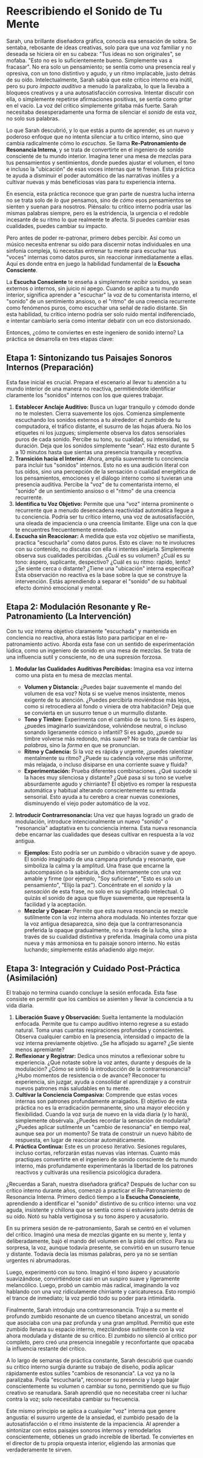 # Reescribiendo el Sonido de Tu Mente

Sarah, una brillante diseñadora gráfica, conocía esa sensación de sobra. Se sentaba, rebosante de ideas creativas, solo para que una voz familiar y no deseada se hiciera oír en su cabeza: "Tus ideas no son originales", se mofaba. "Esto no es lo suficientemente bueno. Simplemente vas a fracasar". No era solo un pensamiento; se sentía como una presencia real y opresiva, con un tono distintivo y agudo, y un ritmo implacable, justo detrás de su oído. Intelectualmente, Sarah sabía que este crítico interno era inútil, pero su puro *impacto auditivo* a menudo la paralizaba, lo que la llevaba a bloqueos creativos y a una autosatisfacción corrosiva. Intentar discutir con ella, o simplemente repetirse afirmaciones positivas, se sentía como gritar en el vacío. La voz del crítico simplemente gritaba más fuerte. Sarah necesitaba desesperadamente una forma de silenciar el *sonido* de esta voz, no solo sus palabras.

Lo que Sarah descubrió, y lo que estás a punto de aprender, es un nuevo y poderoso enfoque que no intenta silenciar a tu crítico interno, sino que cambia radicalmente cómo lo *escuchas*. Se llama **Re-Patronamiento de Resonancia Interna**, y se trata de convertirte en el ingeniero de sonido consciente de tu mundo interior. Imagina tener una mesa de mezclas para tus pensamientos y sentimientos, donde puedes ajustar el volumen, el tono e incluso la "ubicación" de esas voces internas que te frenan. Esta práctica te ayuda a disminuir el poder automático de las narrativas inútiles y a cultivar nuevas y más beneficiosas vías para tu experiencia interna.

En esencia, esta práctica reconoce que gran parte de nuestra lucha interna no se trata solo de *lo que* pensamos, sino de *cómo* esos pensamientos se sienten y suenan para nosotros. Piénsalo: tu crítico interno podría usar las mismas palabras siempre, pero es la estridencia, la urgencia o el redoble incesante de su ritmo lo que realmente te afecta. Si puedes cambiar esas cualidades, puedes cambiar su impacto.

Pero antes de poder re-patronar, primero debes percibir. Así como un músico necesita entrenar su oído para discernir notas individuales en una sinfonía compleja, tú necesitas entrenar tu mente para escuchar tus "voces" internas como datos puros, sin reaccionar inmediatamente a ellas. Aquí es donde entra en juego la habilidad fundamental de la **Escucha Consciente**.

La **Escucha Consciente** te enseña a simplemente *recibir* sonidos, ya sean externos o internos, sin juicio ni apego. Cuando se aplica a tu mundo interior, significa aprender a "escuchar" la voz de tu comentarista interno, el "sonido" de un sentimiento ansioso, o el "ritmo" de una creencia recurrente como fenómenos puros, como escuchar una señal de radio distante. Sin esta habilidad, tu crítico interno podría ser solo ruido mental indiferenciado, e intentar cambiarlo sería como intentar debatir con un eco distorsionado.

Entonces, ¿cómo te conviertes en este ingeniero de sonido interno? La práctica se desarrolla en tres etapas clave:

## **Etapa 1: Sintonizando tus Paisajes Sonoros Internos (Preparación)**

Esta fase inicial es crucial. Prepara el escenario al llevar tu atención a tu mundo interior de una manera no reactiva, permitiéndote identificar claramente los "sonidos" internos con los que quieres trabajar.

1.  **Establecer Anclaje Auditivo:** Busca un lugar tranquilo y cómodo donde no te molesten. Cierra suavemente los ojos. Comienza simplemente escuchando los sonidos externos a tu alrededor: el zumbido de tu computadora, el tráfico distante, el susurro de las hojas afuera. No los etiquetes ni los juzgues; simplemente observa los datos sensoriales puros de cada sonido. Percibe su tono, su cualidad, su intensidad, su duración. Deja que los sonidos simplemente "sean". Haz esto durante 5 a 10 minutos hasta que sientas una presencia tranquila y receptiva.
2.  **Transición hacia el Interior:** Ahora, amplía suavemente tu conciencia para incluir tus "sonidos" internos. Esto no es una audición literal con tus oídos, sino una percepción de la sensación o cualidad energética de los pensamientos, emociones y el diálogo interno como si tuvieran una presencia auditiva. Percibe la "voz" de tu comentarista interno, el "sonido" de un sentimiento ansioso o el "ritmo" de una creencia recurrente.
3.  **Identifica tu Voz Objetivo:** Permite que una "voz" interna prominente o recurrente que a menudo desencadena reactividad automática llegue a tu conciencia. Podría ser tu crítico interno, una voz de autosatisfacción, una oleada de impaciencia o una creencia limitante. Elige una con la que te encuentres frecuentemente enredado.
4.  **Escucha sin Reaccionar:** A medida que esta voz objetivo se manifiesta, practica "escucharla" como datos puros. Esto es clave: no te involucres con su contenido, no discutas con ella ni intentes alejarla. Simplemente observa sus cualidades percibidas. ¿Cuál es su volumen? ¿Cuál es su tono: áspero, suplicante, despectivo? ¿Cuál es su ritmo: rápido, lento? ¿Se siente cerca o distante? ¿Tiene una "ubicación" interna específica? Esta observación no reactiva es la base sobre la que se construye la intervención. Estás aprendiendo a separar el "sonido" de su habitual efecto dominó emocional y mental.

## **Etapa 2: Modulación Resonante y Re-Patronamiento (La Intervención)**

Con tu voz interna objetivo claramente "escuchada" y mantenida en conciencia no reactiva, ahora estás listo para participar en el re-patronamiento activo. Aborda esta fase con un sentido de experimentación lúdica, como un ingeniero de sonido en una mesa de mezclas. Se trata de una influencia sutil y consciente, no de una supresión forzosa.

1.  **Modular las Cualidades Auditivas Percibidas:** Imagina esa voz interna como una pista en tu mesa de mezclas mental.
    *   **Volumen y Distancia:** ¿Puedes bajar suavemente el mando del volumen de esa voz? Nota si se vuelve menos insistente, menos exigente de tu atención. ¿Puedes percibirla moviéndose más lejos, como si retrocediera al fondo o viniera de otra habitación? Deja que se convierta en un susurro tenue o un murmullo distante.
    *   **Tono y Timbre:** Experimenta con el cambio de su tono. Si es áspero, ¿puedes imaginarlo suavizándose, volviéndose neutral, o incluso sonando ligeramente cómico o infantil? Si es agudo, ¿puede su timbre volverse más redondo, más suave? No se trata de cambiar las *palabras*, sino la *forma* en que se pronuncian.
    *   **Ritmo y Cadencia:** Si la voz es rápida y urgente, ¿puedes ralentizar mentalmente su ritmo? ¿Puede su cadencia volverse más uniforme, más relajada, o incluso disiparse en una corriente suave y fluida?
    *   **Experimentación:** Prueba diferentes combinaciones. ¿Qué sucede si la haces muy silenciosa y distante? ¿Qué pasa si su tono se vuelve absurdamente agudo y chirriante? El objetivo es romper la respuesta automática y habitual alterando conscientemente su entrada sensorial. Esto ayuda a tu cerebro a crear nuevas conexiones, disminuyendo el viejo poder automático de la voz.

2.  **Introducir Contrarresonancia:** Una vez que hayas logrado un grado de modulación, introduce intencionalmente un nuevo "sonido" o "resonancia" adaptativa en tu conciencia interna. Esta nueva resonancia debe encarnar las cualidades que deseas cultivar en respuesta a la voz antigua.
    *   **Ejemplos:** Esto podría ser un zumbido o vibración suave y de apoyo. El sonido imaginado de una campana profunda y resonante, que simboliza la calma y la amplitud. Una frase que encarne la autocompasión o la sabiduría, dicha internamente con una voz amable y firme (por ejemplo, "Soy suficiente", "Esto es solo un pensamiento", "Elijo la paz"). Concéntrate en el *sonido* y la *sensación* de esta frase, no solo en su significado intelectual. O quizás el sonido de agua que fluye suavemente, que representa la facilidad y la aceptación.
    *   **Mezclar y Opacar:** Permite que esta nueva resonancia se mezcle sutilmente con la voz interna ahora modulada. No intentes forzar que la voz antigua desaparezca, sino deja que la contrarresonancia preferida la opaque gradualmente, no a través de la lucha, sino a través de su cualidad distintiva y preferida. Imagínala como una pista nueva y más armoniosa en tu paisaje sonoro interno. No estás luchando; simplemente estás añadiendo algo mejor.

## **Etapa 3: Integración y Cuidado Post-Práctica (Asimilación)**

El trabajo no termina cuando concluye la sesión enfocada. Esta fase consiste en permitir que los cambios se asienten y llevar la conciencia a tu vida diaria.

1.  **Liberación Suave y Observación:** Suelta lentamente la modulación enfocada. Permite que tu campo auditivo interno regrese a su estado natural. Toma unas cuantas respiraciones profundas y conscientes. Observa cualquier cambio en la presencia, intensidad o impacto de la voz interna previamente objetivo. ¿Se ha aflojado su agarre? ¿Se siente menos apremiante?
2.  **Reflexionar y Registrar:** Dedica unos minutos a reflexionar sobre tu experiencia. ¿Qué notaste sobre la voz antes, durante y después de la modulación? ¿Cómo se sintió la introducción de la contrarresonancia? ¿Hubo momentos de resistencia o de avance? Reconocer tu experiencia, sin juzgar, ayuda a consolidar el aprendizaje y a construir nuevos patrones más saludables en tu mente.
3.  **Cultivar la Conciencia Compasiva:** Comprende que estas voces internas son patrones profundamente arraigados. El objetivo de esta práctica no es la erradicación permanente, sino una mayor elección y flexibilidad. Cuando la voz surja de nuevo en la vida diaria (y lo hará), simplemente obsérvala. ¿Puedes recordar la sensación de modularla? ¿Puedes aplicar sutilmente un "cambio de resonancia" en tiempo real, aunque sea por un momento? Se trata de construir un nuevo hábito de respuesta, en lugar de reaccionar automáticamente.
4.  **Práctica Continua:** Este es un proceso iterativo. Sesiones regulares, incluso cortas, reforzarán estas nuevas vías internas. Cuanto más practiques convertirte en el ingeniero de sonido consciente de tu mundo interno, más profundamente experimentarás la libertad de los patrones reactivos y cultivarás una resiliencia psicológica duradera.

¿Recuerdas a Sarah, nuestra diseñadora gráfica? Después de luchar con su crítico interno durante años, comenzó a practicar el Re-Patronamiento de Resonancia Interna. Primero dedicó tiempo a la **Escucha Consciente**, aprendiendo a identificar el "sonido" distintivo de su crítico interno: una voz aguda, insistente y chillona que se sentía como si estuviera justo detrás de su oído. Notó su habla vertiginosa y su tono áspero y acusatorio.

En su primera sesión de re-patronamiento, Sarah se centró en el volumen del crítico. Imaginó una mesa de mezclas gigante en su mente y, lenta y deliberadamente, bajó el mando del volumen en la pista del crítico. Para su sorpresa, la voz, aunque todavía presente, se convirtió en un susurro tenue y distante. Todavía decía las mismas palabras, pero ya no se sentían urgentes ni abrumadoras.

Luego, experimentó con su tono. Imaginó el tono áspero y acusatorio suavizándose, convirtiéndose casi en un suspiro suave y ligeramente melancólico. Luego, probó un cambio más radical, imaginando la voz hablando con una voz ridículamente chirriante y caricaturesca. Esto rompió el trance de inmediato; la voz perdió todo su poder para intimidarla.

Finalmente, Sarah introdujo una contrarresonancia. Trajo a su mente el profundo zumbido resonante de un cuenco tibetano ancestral, un sonido que asociaba con una paz profunda y una gran amplitud. Permitió que este zumbido llenara su espacio interno, mezclándose sutilmente con la voz ahora modulada y distante de su crítico. El zumbido no silenció al crítico por completo, pero creó una presencia innegable y reconfortante que opacaba la influencia restante del crítico.

A lo largo de semanas de práctica constante, Sarah descubrió que cuando su crítico interno surgía durante su trabajo de diseño, podía aplicar rápidamente estos sutiles "cambios de resonancia". La voz ya no la paralizaba. Podía "escucharla", reconocer su presencia y luego bajar conscientemente su volumen o cambiar su tono, permitiendo que su flujo creativo se reanudara. Sarah aprendió que no necesitaba creer ni luchar contra la voz; solo necesitaba cambiar su frecuencia.

Este mismo principio se aplica a cualquier "voz" interna que genere angustia: el susurro urgente de la ansiedad, el zumbido pesado de la autosatisfacción o el ritmo insistente de la impaciencia. Al aprender a sintonizar con estos paisajes sonoros internos y remodelarlos conscientemente, obtienes un grado increíble de libertad. Te conviertes en el director de tu propia orquesta interior, eligiendo las armonías que verdaderamente te sirven.